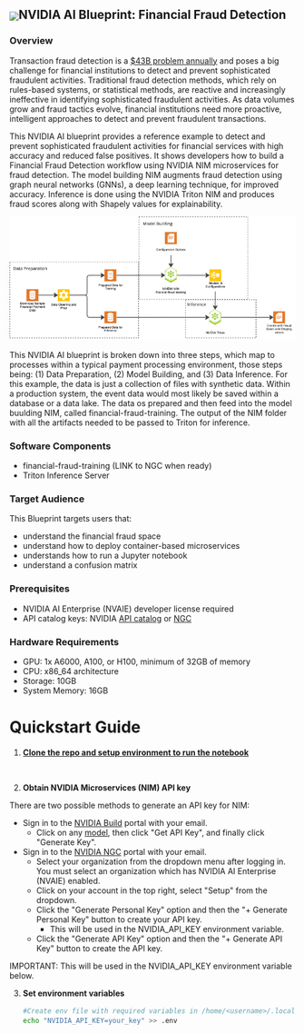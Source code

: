 <h2><img align="center" src="https://github.com/user-attachments/assets/cbe0d62f-c856-4e0b-b3ee-6184b7c4d96f">NVIDIA AI Blueprint: Financial Fraud Detection
</h2>

### Overview
Transaction fraud detection is a [$43B problem annually](https://nilsonreport.com/articles/card-fraud-losses-worldwide-2/) and poses a big challenge for financial institutions to detect and prevent sophisticated fraudulent activities. Traditional fraud detection methods, which rely on rules-based systems, or statistical methods, are reactive and increasingly ineffective in identifying sophisticated fraudulent activities. As data volumes grow and fraud tactics evolve, financial institutions need more proactive, intelligent approaches to detect and prevent fraudulent transactions. 

This NVIDIA AI blueprint provides a reference example to detect and prevent sophisticated fraudulent activities for financial services with high accuracy and reduced false positives. It shows developers how to build a Financial Fraud Detection workflow using NVIDIA NIM microservices for fraud detection.  The model building NIM augments fraud detection using graph neural networks (GNNs), a deep learning technique, for improved accuracy. Inference is done using the NVIDIA Triton NIM and produces fraud scores along with Shapely values for explainability.

<img width="1000" alt="Architecture Diagram" src="docs/financial-fraud-bp.png"/>

This NVIDIA AI blueprint is broken down into three steps, which map to processes within a typical payment processing environment, those steps being: (1) Data Preparation, (2) Model Building, and (3) Data Inference. For this example, the data is just a collection of files with synthetic data. Within a production system, the event data would most likely be saved within a database or a data lake. The data os prepared and then feed into the model buulding NIM, called financial-fraud-training.  The output of the NIM folder with all the artifacts needed to be passed to Triton for inference. 


### Software Components
- financial-fraud-training  (LINK to NGC when ready)
- Triton Inference Server


### Target Audience
This Blueprint targets users that:
* understand the financial fraud space
* understand how to deploy container-based microservices
* understands how to run a Jupyter notebook
* understand a confusion matrix


### Prerequisites
- NVIDIA AI Enterprise (NVAIE) developer license required
- API catalog keys:
    NVIDIA [API catalog](https://build.nvidia.com/) or [NGC](https://org.ngc.nvidia.com/setup/personal-keys)

### Hardware Requirements
* GPU: 1x A6000, A100, or H100, minimum of 32GB of memory 
* CPU: x86_64 architecture
* Storage: 10GB
* System Memory: 16GB



# Quickstart Guide

1. [**Clone the repo and setup environment to run the notebook**](./setup.md)
<br>

2. **Obtain NVIDIA Microservices (NIM) API key**

There are two possible methods to generate an API key for NIM:
   - Sign in to the [NVIDIA Build](https://build.nvidia.com/explore/discover?signin=true) portal with your email.
      - Click on any [model](https://build.nvidia.com/meta/llama-3_1-70b-instruct), then click "Get API Key", and finally click "Generate Key".
   - Sign in to the [NVIDIA NGC](https://ngc.nvidia.com/) portal with your email.
      - Select your organization from the dropdown menu after logging in. You must select an organization which has NVIDIA AI Enterprise (NVAIE) enabled.
      - Click on your account in the top right, select "Setup" from the dropdown.
      - Click the "Generate Personal Key" option and then the "+ Generate Personal Key" button to create your API key.
         - This will be used in the NVIDIA_API_KEY environment variable.
      - Click the "Generate API Key" option and then the "+ Generate API Key" button to create the API key.

IMPORTANT: This will be used in the NVIDIA_API_KEY environment variable below.


3. **Set environment variables**

   ```bash
   #Create env file with required variables in /home/<username>/.local/bin/env  
   echo "NVIDIA_API_KEY=your_key" >> .env
   ```
